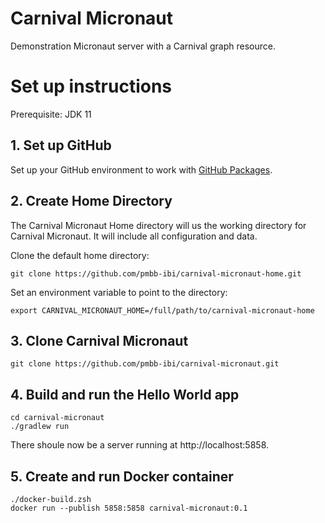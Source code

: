 # Carnival Micronaut

Demonstration Micronaut server with a Carnival graph resource.


# Set up instructions

Prerequisite: JDK 11

## 1. Set up GitHub

Set up your GitHub environment to work with [GitHub Packages](https://docs.github.com/en/packages/working-with-a-github-packages-registry/working-with-the-gradle-registry).


## 2. Create Home Directory

The Carnival Micronaut Home directory will us the working directory for Carnival Micronaut.  It will include all configuration and data.

Clone the default home directory:

```
git clone https://github.com/pmbb-ibi/carnival-micronaut-home.git
```

Set an environment variable to point to the directory:

```
export CARNIVAL_MICRONAUT_HOME=/full/path/to/carnival-micronaut-home
```

## 3. Clone Carnival Micronaut

```
git clone https://github.com/pmbb-ibi/carnival-micronaut.git
```

## 4. Build and run the Hello World app

```
cd carnival-micronaut
./gradlew run
```

There shoule now be a server running at http://localhost:5858.


## 5. Create and run Docker container

```
./docker-build.zsh
docker run --publish 5858:5858 carnival-micronaut:0.1
```

